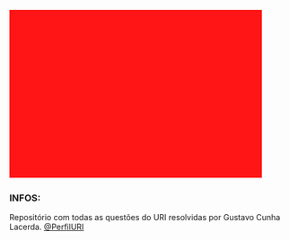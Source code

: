 ![](https://github.com/GustavoCunhaLacerda/URI/blob/master/_img/uri.png)
### INFOS:
Repositório com todas as questões do URI resolvidas por Gustavo Cunha Lacerda.
[@PerfilURI](https://www.urionlinejudge.com.br/judge/pt/profile/357363)

